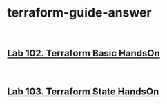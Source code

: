 # terraform-guide-answer

<br>

## [Lab 102. Terraform Basic HandsOn](./lab-102/handson.md) 

<br>

## [Lab 103. Terraform State HandsOn](./lab-103/handson.md)

<br>

##
